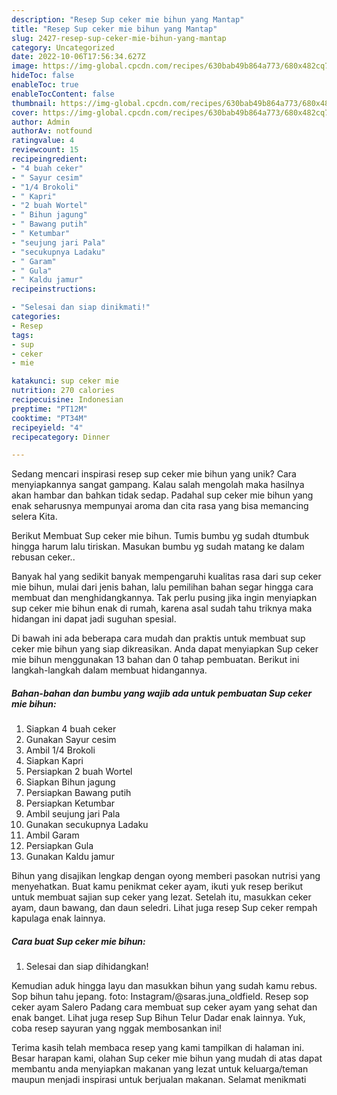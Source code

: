```yaml
---
description: "Resep Sup ceker mie bihun yang Mantap"
title: "Resep Sup ceker mie bihun yang Mantap"
slug: 2427-resep-sup-ceker-mie-bihun-yang-mantap
category: Uncategorized
date: 2022-10-06T17:56:34.627Z
image: https://img-global.cpcdn.com/recipes/630bab49b864a773/680x482cq70/sup-ceker-mie-bihun-foto-resep-utama.jpg
hideToc: false
enableToc: true
enableTocContent: false
thumbnail: https://img-global.cpcdn.com/recipes/630bab49b864a773/680x482cq70/sup-ceker-mie-bihun-foto-resep-utama.jpg
cover: https://img-global.cpcdn.com/recipes/630bab49b864a773/680x482cq70/sup-ceker-mie-bihun-foto-resep-utama.jpg
author: Admin
authorAv: notfound
ratingvalue: 4
reviewcount: 15
recipeingredient:
- "4 buah ceker"
- " Sayur cesim"
- "1/4 Brokoli"
- " Kapri"
- "2 buah Wortel"
- " Bihun jagung"
- " Bawang putih"
- " Ketumbar"
- "seujung jari Pala"
- "secukupnya Ladaku"
- " Garam"
- " Gula"
- " Kaldu jamur"
recipeinstructions:

- "Selesai dan siap dinikmati!"
categories:
- Resep
tags:
- sup
- ceker
- mie

katakunci: sup ceker mie 
nutrition: 270 calories
recipecuisine: Indonesian
preptime: "PT12M"
cooktime: "PT34M"
recipeyield: "4"
recipecategory: Dinner

---
```





Sedang mencari inspirasi resep sup ceker mie bihun yang unik? Cara menyiapkannya sangat gampang. Kalau salah mengolah maka hasilnya akan hambar dan bahkan tidak sedap. Padahal sup ceker mie bihun yang enak seharusnya mempunyai aroma dan cita rasa yang bisa memancing selera Kita.





Berikut Membuat Sup ceker mie bihun. Tumis bumbu yg sudah dtumbuk hingga harum lalu tiriskan. Masukan bumbu yg sudah matang ke dalam rebusan ceker..

Banyak hal yang sedikit banyak mempengaruhi kualitas rasa dari sup ceker mie bihun, mulai dari jenis bahan, lalu pemilihan bahan segar hingga cara membuat dan menghidangkannya. Tak perlu pusing jika ingin menyiapkan sup ceker mie bihun enak di rumah, karena asal sudah tahu triknya maka hidangan ini dapat jadi suguhan spesial.






Di bawah ini ada beberapa cara mudah dan praktis untuk membuat sup ceker mie bihun yang siap dikreasikan. Anda dapat menyiapkan Sup ceker mie bihun menggunakan 13 bahan dan 0 tahap pembuatan. Berikut ini langkah-langkah dalam membuat hidangannya.

<!--inarticleads1-->

##### Bahan-bahan dan bumbu yang wajib ada untuk pembuatan Sup ceker mie bihun:

1. Siapkan 4 buah ceker
1. Gunakan  Sayur cesim
1. Ambil 1/4 Brokoli
1. Siapkan  Kapri
1. Persiapkan 2 buah Wortel
1. Siapkan  Bihun jagung
1. Persiapkan  Bawang putih
1. Persiapkan  Ketumbar
1. Ambil seujung jari Pala
1. Gunakan secukupnya Ladaku
1. Ambil  Garam
1. Persiapkan  Gula
1. Gunakan  Kaldu jamur


Bihun yang disajikan lengkap dengan oyong memberi pasokan nutrisi yang menyehatkan. Buat kamu penikmat ceker ayam, ikuti yuk resep berikut untuk membuat sajian sup ceker yang lezat. Setelah itu, masukkan ceker ayam, daun bawang, dan daun seledri. Lihat juga resep Sup ceker rempah kapulaga enak lainnya. 

<!--inarticleads2-->

##### Cara buat Sup ceker mie bihun:


1. Selesai dan siap dihidangkan!

Kemudian aduk hingga layu dan masukkan bihun yang sudah kamu rebus. Sop bihun tahu jepang. foto: Instagram/@saras.juna_oldfield. Resep sop ceker ayam Salero Padang cara membuat sup ceker ayam yang sehat dan enak banget. Lihat juga resep Sup Bihun Telur Dadar enak lainnya. Yuk, coba resep sayuran yang nggak membosankan ini! 

Terima kasih telah membaca resep yang kami tampilkan di halaman ini. Besar harapan kami, olahan Sup ceker mie bihun yang mudah di atas dapat membantu anda menyiapkan makanan yang lezat untuk keluarga/teman maupun menjadi inspirasi untuk berjualan makanan. Selamat menikmati
